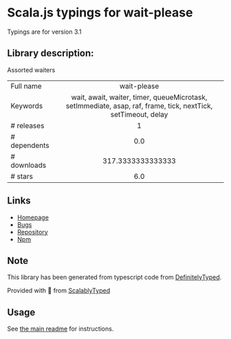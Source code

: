 
# Scala.js typings for wait-please

Typings are for version 3.1

## Library description:
Assorted waiters

|                    |                 |
| ------------------ | :-------------: |
| Full name          | wait-please |
| Keywords           | wait, await, waiter, timer, queueMicrotask, setImmediate, asap, raf, frame, tick, nextTick, setTimeout, delay |
| # releases         | 1 |
| # dependents       | 0.0 |
| # downloads        | 317.3333333333333 |
| # stars            | 6.0 |

## Links
- [Homepage](https://github.com/dy/wait-please#readme)
- [Bugs](https://github.com/dy/wait-please/issues)
- [Repository](https://github.com/dy/wait-please)
- [Npm](https://www.npmjs.com/package/wait-please)
    


## Note
This library has been generated from typescript code from [DefinitelyTyped](https://definitelytyped.org).

Provided with :purple_heart: from [ScalablyTyped](https://github.com/oyvindberg/ScalablyTyped)

## Usage
See [the main readme](../../readme.md) for instructions.


